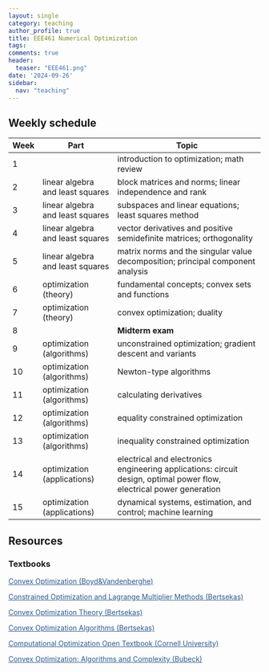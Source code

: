 ```yaml
---
layout: single
category: teaching
author_profile: true
title: EEE461 Numerical Optimization
tags:
comments: true
header:
  teaser: "EEE461.png"
date: '2024-09-26'
sidebar:
  nav: "teaching"
---
```


## Weekly schedule

| Week | Part | Topic |
| ------------- | ------------- | ------------- |
| 1 |  | introduction to optimization; math review |
| 2 | linear algebra and least squares | block matrices and norms; linear independence and rank |
| 3 | linear algebra and least squares | subspaces and linear equations; least squares method |
| 4 | linear algebra and least squares | vector derivatives and positive semidefinite matrices; orthogonality |
| 5 | linear algebra and least squares | matrix norms and the singular value decomposition; principal component analysis |
| 6 | optimization (theory) | fundamental concepts; convex sets and functions |
| 7 | optimization (theory) | convex optimization; duality |
| 8 |  | **Midterm exam** |
| 9 | optimization (algorithms) | unconstrained optimization; gradient descent and variants |
| 10 | optimization (algorithms) | Newton-type algorithms |
| 11 | optimization (algorithms) | calculating derivatives |
| 12 | optimization (algorithms) | equality constrained optimization |
| 13 | optimization (algorithms) | inequality constrained optimization |
| 14 | optimization (applications) | electrical and electronics engineering applications: circuit design, optimal power flow, electrical power generation |
| 15 | optimization (applications) | dynamical systems, estimation, and control; machine learning |

## Resources

### Textbooks

<a href="https://web.stanford.edu/~boyd/cvxbook/bv_cvxbook.pdf" style="color: #2d5a8c">Convex Optimization (Boyd&Vandenberghe)</a>

<a href="https://web.mit.edu/dimitrib/www/Constrained-Opt.pdf" style="color: #2d5a8c">Constrained Optimization and Lagrange Multiplier Methods (Bertsekas)</a>

<a href="https://web.mit.edu/dimitrib/www/Convex_Theory_Entire_Book.pdf" style="color: #2d5a8c">Convex Optimization Theory (Bertsekas)</a>

<a href="http://www.athenasc.com/convexalg.html" style="color: #2d5a8c">Convex Optimization Algorithms (Bertsekas)</a>

<a href="https://optimization.cbe.cornell.edu/index.php" style="color: #2d5a8c">Computational Optimization Open Textbook (Cornell University)</a>

<a href="https://arxiv.org/pdf/1405.4980" style="color: #2d5a8c">Convex Optimization: Algorithms and Complexity (Bubeck)</a>

